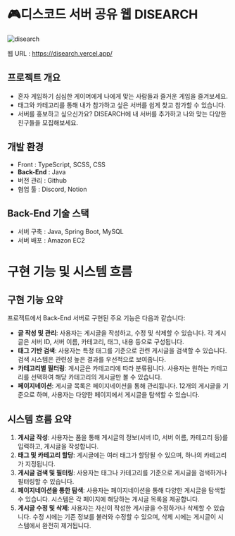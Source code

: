 # 🎮디스코드 서버 공유 웹 DISEARCH
![disearch](https://github.com/HOSICT/DISEARCH-BACK-END/assets/156559895/edd04007-7198-452b-a86f-02573f3d8a30)

웹 URL : https://disearch.vercel.app/

## 프로젝트 개요
- 혼자 게임하기 심심한 게이머에게 나에게 맞는 사람들과 즐거운 게임을 즐겨보세요.
- 태그와 카테고리를 통해 내가 참가하고 싶은 서버를 쉽게 찾고 참가할 수 있습니다.
- 서버를 홍보하고 싶으신가요? DISEARCH에 내 서버를 추가하고 나와 맞는 다양한 친구들을 모집해보세요.
  


## 개발 환경
- Front : TypeScript, SCSS, CSS
- **Back-End** : Java
- 버전 관리 : Github
- 협업 툴 : Discord, Notion
  


## Back-End 기술 스택
- 서버 구축 : Java, Spring Boot, MySQL
- 서버 배포 : Amazon EC2

  
# 구현 기능 및 시스템 흐름

## 구현 기능 요약

프로젝트에서 Back-End 서버로 구현된 주요 기능은 다음과 같습니다:

- **글 작성 및 관리**: 사용자는 게시글을 작성하고, 수정 및 삭제할 수 있습니다. 각 게시글은 서버 ID, 서버 이름, 카테고리, 태그, 내용 등으로 구성됩니다.
- **태그 기반 검색**: 사용자는 특정 태그를 기준으로 관련 게시글을 검색할 수 있습니다. 검색 시스템은 관련성 높은 결과를 우선적으로 보여줍니다.
- **카테고리별 필터링**: 게시글은 카테고리에 따라 분류됩니다. 사용자는 원하는 카테고리를 선택하여 해당 카테고리의 게시글만 볼 수 있습니다.
- **페이지네이션**: 게시글 목록은 페이지네이션을 통해 관리됩니다. 12개의 게시글을 기준으로 하며, 사용자는 다양한 페이지에서 게시글을 탐색할 수 있습니다.
  
## 시스템 흐름 요약

1. **게시글 작성**: 사용자는 폼을 통해 게시글의 정보(서버 ID, 서버 이름, 카테고리 등)를 입력하고, 게시글을 작성합니다.
2. **태그 및 카테고리 할당**: 게시글에는 여러 태그가 할당될 수 있으며, 하나의 카테고리가 지정됩니다.
3. **게시글 검색 및 필터링**: 사용자는 태그나 카테고리를 기준으로 게시글을 검색하거나 필터링할 수 있습니다.
4. **페이지네이션을 통한 탐색**: 사용자는 페이지네이션을 통해 다양한 게시글을 탐색할 수 있습니다. 시스템은 각 페이지에 해당하는 게시글 목록을 제공합니다.
5. **게시글 수정 및 삭제**: 사용자는 자신이 작성한 게시글을 수정하거나 삭제할 수 있습니다. 수정 시에는 기존 정보를 불러와 수정할 수 있으며, 삭제 시에는 게시글이 시스템에서 완전히 제거됩니다.





